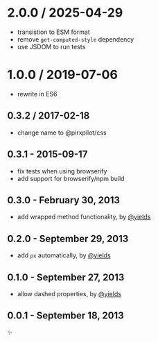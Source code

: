 
2.0.0 / 2025-04-29
==================

 * transistion to ESM format
 * remove `get-computed-style` dependency
 * use JSDOM to run tests

1.0.0 / 2019-07-06
==================

 * rewrite in ES6

0.3.2 / 2017-02-18
-------------------------
* change name to @pirxpilot/css

0.3.1 - 2015-09-17
-------------------------
* fix tests when using browserify
* add support for browserify/npm build

0.3.0 - February 30, 2013
-------------------------
* add wrapped method functionality, by [@yields](https://github.com/yields)

0.2.0 - September 29, 2013
--------------------------
* add `px` automatically, by [@yields](https://github.com/yields)

0.1.0 - September 27, 2013
--------------------------
* allow dashed properties, by [@yields](https://github.com/yields)

0.0.1 - September 18, 2013
--------------------------
:sparkles:
